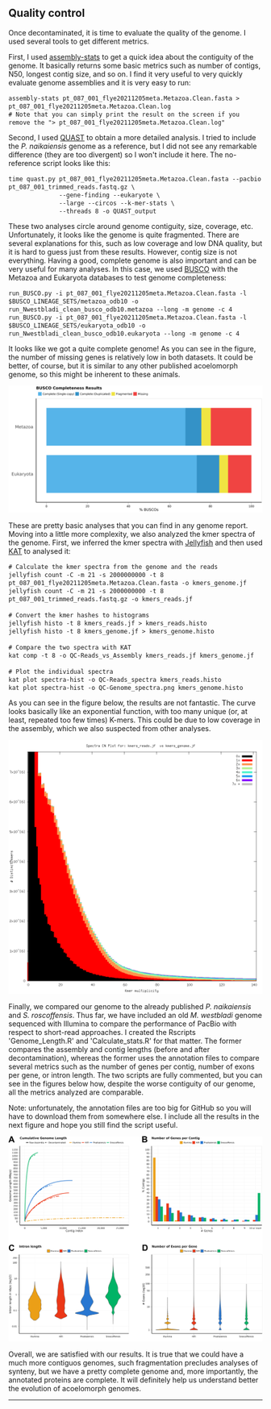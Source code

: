 ## Quality control
Once decontaminated, it is time to evaluate the quality of the genome. I used several tools to get different metrics.

First, I used [assembly-stats](https://github.com/sanger-pathogens/assembly-stats) to get a quick idea about the contiguity of the genome. It basically returns some basic metrics such as number of contigs, N50, longest contig size, and so on. I find it very useful to very quickly evaluate genome assemblies and it is very easy to run:

    assembly-stats pt_087_001_flye20211205meta.Metazoa.Clean.fasta > pt_087_001_flye20211205meta.Metazoa.Clean.log
    # Note that you can simply print the result on the screen if you remove the "> pt_087_001_flye20211205meta.Metazoa.Clean.log"

Second, I used [QUAST](https://github.com/ablab/quast) to obtain a more detailed analysis. I tried to include the _P. naikaiensis_ genome as a reference, but I did not see any remarkable difference (they are too divergent) so I won't include it here. The no-reference script looks like this:

    time quast.py pt_087_001_flye20211205meta.Metazoa.Clean.fasta --pacbio pt_087_001_trimmed_reads.fastq.gz \
                  --gene-finding --eukaryote \
                  --large --circos --k-mer-stats \
                  --threads 8 -o QUAST_output

These two analyses circle around genome contiguity, size, coverage, etc. Unfortunately, it looks like the genome is quite fragmented. There are several explanations for this, such as low coverage and low DNA quality, but it is hard to guess just from these results. However, contig size is not everything. Having a good, complete genome is also important and can be very useful for many analyses. In this case, we used [BUSCO](https://busco.ezlab.org/) with the Metazoa and Eukaryota databases to test genome completeness:

    run_BUSCO.py -i pt_087_001_flye20211205meta.Metazoa.Clean.fasta -l $BUSCO_LINEAGE_SETS/metazoa_odb10 -o run_Nwestbladi_clean_busco_odb10.metazoa --long -m genome -c 4
    run_BUSCO.py -i pt_087_001_flye20211205meta.Metazoa.Clean.fasta -l $BUSCO_LINEAGE_SETS/eukaryota_odb10 -o run_Nwestbladi_clean_busco_odb10.eukaryota --long -m genome -c 4

It looks like we got a quite complete genome! As you can see in the figure, the number of missing genes is relatively low in both datasets. It could be better, of course, but it is similar to any other published acoelomorph genome, so this might be inherent to these animals.

![image](https://github.com/saabalde/2023_Nemertoderma_westbladi_genome/blob/main/03-Quality_control/BUSCO_results.png)

These are pretty basic analyses that you can find in any genome report. Moving into a little more complexity, we also analyzed the kmer spectra of the genome. First, we inferred the kmer spectra with [Jellyfish](https://github.com/gmarcais/Jellyfish) and then used [KAT](https://github.com/TGAC/KAT) to analysed it:

    # Calculate the kmer spectra from the genome and the reads
    jellyfish count -C -m 21 -s 2000000000 -t 8 pt_087_001_flye20211205meta.Metazoa.Clean.fasta -o kmers_genome.jf
    jellyfish count -C -m 21 -s 2000000000 -t 8 pt_087_001_trimmed_reads.fastq.gz -o kmers_reads.jf

    # Convert the kmer hashes to histograms
    jellyfish histo -t 8 kmers_reads.jf > kmers_reads.histo
    jellyfish histo -t 8 kmers_genome.jf > kmers_genome.histo
    
    # Compare the two spectra with KAT
    kat comp -t 8 -o QC-Reads_vs_Assembly kmers_reads.jf kmers_genome.jf
    
    # Plot the individual spectra
    kat plot spectra-hist -o QC-Reads_spectra kmers_reads.histo
    kat plot spectra-hist -o QC-Genome_spectra.png kmers_genome.histo

As you can see in the figure below, the results are not fantastic. The curve looks basically like an exponential function, with too many unique (or, at least, repeated too few times) K-mers. This could be due to low coverage in the assembly, which we also suspected from other analyses.

![image](https://github.com/saabalde/2023_Nemertoderma_westbladi_genome/blob/main/03-Quality_control/KAT-Reads_vs_Assembly.png)

Finally, we compared our genome to the already published _P. naikaiensis_ and _S. roscoffensis_. Thus far, we have included an old _M. westbladi_ genome sequenced with Illumina to compare the performance of PacBio with respect to short-read approaches. I created the Rscripts 'Genome_Length.R' and 'Calculate_stats.R' for that matter. The former compares the assembly and contig lengths (before and after decontamination), whereas the former uses the annotation files to compare several metrics such as the number of genes per contig, number of exons per gene, or intron length. The two scripts are fully commented, but you can see in the figures below how, despite the worse contiguity of our genome, all the metrics analyzed are comparable.

Note: unfortunately, the annotation files are too big for GitHub so you will have to download them from somewhere else. I include all the results in the next figure and hope you still find the script useful.

![image](https://github.com/saabalde/2023_Nemertoderma_westbladi_genome/blob/main/03-Quality_control/Comparisons-Genome_stats.png)

Overall, we are satisfied with our results. It is true that we could have a much more contiguos genomes, such fragmentation precludes analyses of synteny, but we have a pretty complete genome and, more importantly, the annotated proteins are complete. It will definitely help us understand better the evolution of acoelomorph genomes.

---
